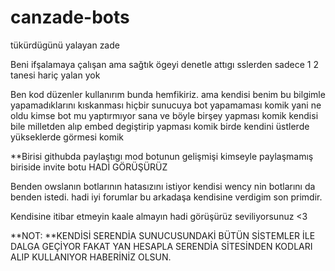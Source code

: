 # canzade-bots
tükürdügünü yalayan zade 



Beni ifşalamaya çalışan ama sağtık ögeyi denetle attıgı sslerden sadece 1 2 tanesi hariç yalan yok

Ben kod düzenler kullanırım bunda hemfikiriz. ama kendisi benim bu bilgimle yapamadıklarını kıskanması hiçbir sunucuya bot yapamaması komik yani ne oldu kimse bot mu yaptırmıyor sana  ve böyle birşey yapması komik kendisi bile milletden alıp embed degiştirip yapması komik birde kendini üstlerde yükseklerde görmesi komik


**Birisi githubda paylaştıgı mod botunun gelişmişi kimseyle paylaşmamış  biriside invite botu HADİ GÖRÜŞÜRÜZ


Benden owslanın botlarının hatasızını istiyor kendisi wency nin botlarını da benden istedi. hadi iyi forumlar bu arkadaşa kendisine verdigim son primdir.

Kendisine itibar etmeyin kaale almayın hadi görüşürüz seviliyorsunuz <3


**NOT: **KENDİSİ SERENDİA SUNUCUSUNDAKİ BÜTÜN SİSTEMLER İLE DALGA GEÇİYOR FAKAT YAN HESAPLA SERENDİA SİTESİNDEN KODLARI ALIP KULLANIYOR HABERİNİZ OLSUN.

